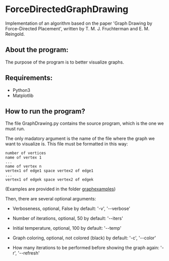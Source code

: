 # ForceDirectedGraphDrawing

Implementation of an algorithm based on the paper 'Graph Drawing by Force–Directed Placement', written by T. M. J. Fruchterman and E. M. Reingold.

## About the program:

The purpose of the program is to better visualize graphs.

## Requirements:

 * Python3
 * Matplotlib

## How to run the program?

The file GraphDrawing.py contains the source program, which is the one we must run.

The only madatory argument is the name of the file where the graph we want to visualize is. This file must be formatted in this way: 

    number of vertices
    name of vertex 1
    ...
    name of vertex n
    vertex1 of edge1 space vertex2 of edge1
    ...
    vertex1 of edgek space vertex2 of edgek

(Examples are provided in the folder [graphexamples](/graphexamples))

Then, there are several optional arguments:

+ Verboseness, optional, False by default: '-v', '--verbose'

+ Number of iterations, optional, 50 by default: '--iters'

+ Initial temperature, optional, 100 by default: '--temp'

+ Graph coloring, optional, not colored (black) by default: '-c', '--color'

+ How many iterations to be performed before showing the graph again: '-r', '--refresh'

